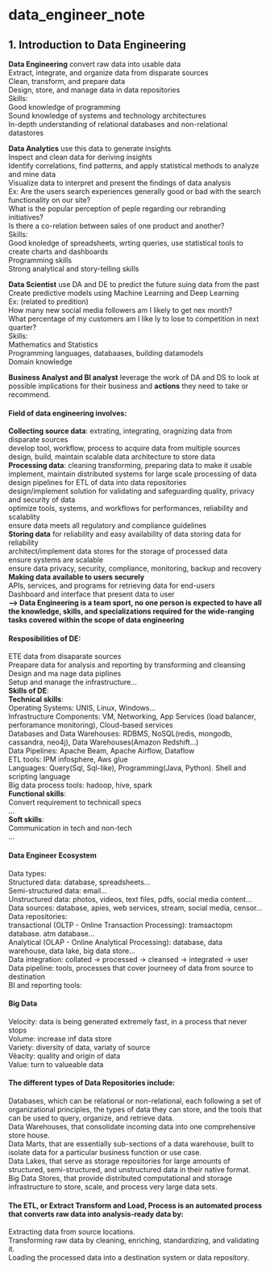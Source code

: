 # data_engineer_note

## 1. Introduction to Data Engineering

**Data Engineering** convert raw data into usable data  
Extract, integrate, and organize data from disparate sources  
Clean, transform, and prepare data  
Design, store, and manage data in data repositories  
Skills:  
Good knowledge of programming  
Sound knowledge of systems and technology architectures  
In-depth understanding of relational databases and non-relational datastores  
    
**Data Analytics** use this data to generate insights  
Inspect and clean data for deriving insights  
Identify correlations, find patterns, and apply statistical methods to analyze and mine data  
Visualize data to interpret and present the findings of data analysis  
Ex: Are the users search experiences generally good or bad with the search functionality on our site?  
What is the popular perception of peple regarding our rebranding initiatives?  
Is there a co-relation between sales of one product and another?  
Skills:  
Good knoledge of spreadsheets, wrting queries, use statistical tools to create charts and dashboards  
Programming skills  
Strong analytical and story-telling skills  

**Data Scientist** use DA and DE to predict the future suing data from the past  
Create predictive models using Machine Learning and Deep Learning  
Ex: (related to predition)  
How many new social media followers am I likely to get nex month?  
What percentage of my customers am I like ly to lose to competition in next quarter?  
Skills:  
Mathematics and Statistics  
Programming languages, databaases, building datamodels  
Domain knowledge  

**Business Analyst and BI analyst** leverage the work of DA and DS to look at possible implications for their business and **actions** they need to take or recommend.

#### Field of data engineering involves: 
**Collecting source data**: extrating, integrating, oragnizing data from disparate sources  
develop tool, workflow, process to acquire data from multiple sources   
design, build, maintain scalable data architecture to store data  
**Processing data**: cleaning transforming, preparing data to make it usable   implement, maintain distributed systems for large scale processing of data    
design pipelines for ETL of data into data repositories  
design/implement solution for validating and safeguarding quality, privacy and security of data  
optimize tools, systems, and workflows for performances, reliability and scalablity  
ensure data meets all regulatory and compliance guidelines  
**Storing data** for reliability and easy availability of data storing data for reliability  
architect/implement data stores for the storage of processed data  
ensure systems are scalable  
ensure data privacy, security, compliance, monitoring, backup and recovery  
**Making data available to users securely**  
APIs, services, and programs for retrieving data for end-users  
Dashboard and interface that present data to user  
**--> Data Engineering is a team sport, no one person is expected to have all the knowledge, skills, and specializations required for the wide-ranging tasks covered within the scope of data engineering**

#### Resposibilities of DE:  
ETE data from disaparate sources   
Preapare data for analysis and reporting by transforming and cleansing   
Design and ma nage data piplines   
Setup and manage the infrastructure...  
**Skills of DE**:  
**Technical skills**:  
Operating Systems: UNIS, Linux, Windows...  
Infrastructure Components: VM, Networking, App Services (load balancer, perforamance monitoring), Cloud-based services  
Databases and Data Warehouses: RDBMS, NoSQL(redis, mongodb, cassandra, neo4j), Data Warehouses(Amazon Redshift...)  
Data Pipelines: Apache Beam, Apache Airflow, Dataflow  
ETL tools: IPM infosphere, Aws glue  
Languages: Query(Sql, Sql-like), Programming(Java, Python). Shell and scripting language  
Big data process tools: hadoop, hive, spark  
**Functional skills**:  
Convert requirement to technicall specs  
...  
**Soft skills**:  
Communication in tech and non-tech  
...

#### Data Engineer Ecosystem  
Data types:  
Structured data: database, spreadsheets...  
Semi-structured data: email...  
Unstructured data: photos, videos, text files, pdfs, social media content...  
Data sources:  database, apies, web services, stream, social media, censor...  
Data repositories:  
transactional (OLTP - Online Transaction Processing): tramsactopm database. atm database...  
Analytical (OLAP - Online Analytical Processing): database, data warehouse, data lake, big data store...  
Data integration: collated -> processed -> cleansed -> integrated -> user  
Data pipeline: tools, processes that cover journeey of data from source to destination  
BI and reporting tools:  

#### Big Data  
Velocity: data is being generated extremely fast, in a process that never stops  
Volume: increase inf data store  
Variety: diversity of data, variaty of source  
Vẻacity: quality and origin of data  
Value: turn to valueable data  

#### The different types of Data Repositories include:  

Databases, which can be relational or non-relational, each following a set of organizational principles, the types of data they can store, and the tools that can be used to query, organize, and retrieve data.  
Data Warehouses, that consolidate incoming data into one comprehensive store house.  
Data Marts, that are essentially sub-sections of a data warehouse, built to isolate data for a particular business function or use case.  
Data Lakes, that serve as storage repositories for large amounts of structured, semi-structured, and unstructured data in their native format.  
Big Data Stores, that provide distributed computational and storage infrastructure to store, scale, and process very large data sets.  

#### The ETL, or Extract Transform and Load, Process is an automated process that converts raw data into analysis-ready data by:  
Extracting data from source locations.  
Transforming raw data by cleaning, enriching, standardizing, and validating it.  
Loading the processed data into a destination system or data repository.  


